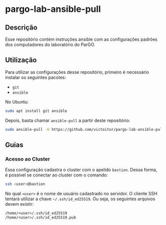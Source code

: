 # pargo-lab-ansible-pull

## Descrição

Esse repositório contém instruções ansible com as configurações padrões dos
computadores do laboratório do ParGO.

## Utilização

Para utilizar as configurações desse repositório, primeiro é necessário instalar
os seguintes pacotes:
  - `git`
  - `ansible`

No Ubuntu:

```sh
sudo apt install git ansible
```

Depois, basta chamar `ansible-pull` a partir deste repositório:

```sh
sudo ansible-pull -U https://github.com/victoitor/pargo-lab-ansible-pull.git
```

## Guias

### Acesso ao Cluster

Essa configuração cadastra o cluster com o apelido `bastion`.
Dessa forma, é possível se conectar ao cluster com o comando:

```sh
ssh <user>@bastion
```

No qual `<user>` é o nome de usuário cadastrado no servidor.
O cliente SSH tentará utilizar a chave `~/.ssh/id_ed25519`.
Ou seja, os seguintes arquivos devem existir:

```
/home/<user>/.ssh/id_ed25519
/home/<user>/.ssh/id_ed25519.pub
```
